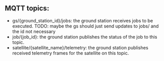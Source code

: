 ## MQTT topics:

- gs/{ground_station_id}/jobs: the ground station receives jobs to be executed.
TODO: maybe the gs should just send updates to jobs/ and the id not necessary
- job/{job_id}: the ground station publishes the status of the job to this topic.
- satellite/{satellite_name}/telemetry: the ground station publishes received telemetry frames for the satellite on this topic.

